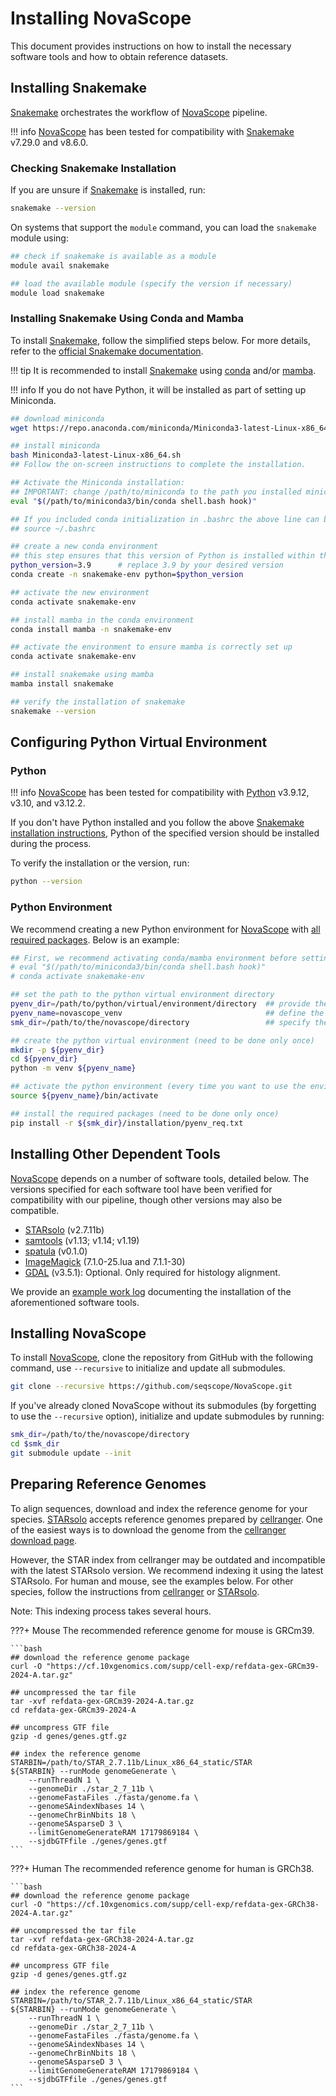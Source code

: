 # Installing NovaScope

This document provides instructions on how to install the necessary software tools and how to obtain reference datasets.

## Installing Snakemake

[Snakemake](https://snakemake.readthedocs.io/en/stable/) orchestrates the workflow of [NovaScope](../index.md) pipeline.

!!! info
	[NovaScope](../index.md) has been tested for compatibility with [Snakemake](https://snakemake.readthedocs.io/en/stable/) v7.29.0 and v8.6.0.


### Checking Snakemake Installation

If you are unsure if [Snakemake](https://snakemake.readthedocs.io/en/stable/) is installed, run:

```sh
snakemake --version
```

On systems that support the `module` command, you can load the `snakemake` module using:

```sh
## check if snakemake is available as a module
module avail snakemake

## load the available module (specify the version if necessary)
module load snakemake
``` 

### Installing Snakemake Using Conda and Mamba

To install [Snakemake](https://snakemake.readthedocs.io/en/stable/), follow the simplified steps below. For more details, refer to the [official Snakemake documentation](https://snakemake.readthedocs.io/en/stable/basic_usage/installation.html).

!!! tip
	It is recommended to install [Snakemake](https://snakemake.readthedocs.io/en/stable/) using [conda](https://docs.conda.io/en/latest/) and/or [mamba](https://mamba.readthedocs.io/en/latest/installation/mamba-installation.html). 

!!! info
	If you do not have Python, it will be installed as part of setting up Miniconda.

```sh
## download miniconda
wget https://repo.anaconda.com/miniconda/Miniconda3-latest-Linux-x86_64.sh

## install miniconda
bash Miniconda3-latest-Linux-x86_64.sh
## Follow the on-screen instructions to complete the installation. 

## Activate the Miniconda installation:
## IMPORTANT: change /path/to/miniconda to the path you installed miniconda
eval "$(/path/to/miniconda3/bin/conda shell.bash hook)"

## If you included conda initialization in .bashrc the above line can be replaced with
## source ~/.bashrc

## create a new conda environment
## this step ensures that this version of Python is installed within the environment if it isn't already available
python_version=3.9		# replace 3.9 by your desired version
conda create -n snakemake-env python=$python_version

## activate the new environment
conda activate snakemake-env

## install mamba in the conda environment
conda install mamba -n snakemake-env

## activate the environment to ensure mamba is correctly set up
conda activate snakemake-env

## install snakemake using mamba
mamba install snakemake

## verify the installation of snakemake
snakemake --version
```

## Configuring Python Virtual Environment
### Python 

!!! info
	[NovaScope](../index.md) has been tested for compatibility with [Python](https://www.python.org/) v3.9.12, v3.10, and v3.12.2.

If you don't have Python installed and you follow the above [Snakemake installation instructions](#installing-snakemake-using-conda-and-mamba), Python of the specified version should be installed during the process.

To verify the installation or the version, run:

```bash
python --version
```

### Python Environment

We recommend creating a new Python environment for [NovaScope](../index.md) with [all required packages](https://github.com/seqscope/NovaScope/blob/main/installation/pyenv_req.txt). Below is an example:

```bash
## First, we recommend activating conda/mamba environment before setting up venv, using:
# eval "$(/path/to/miniconda3/bin/conda shell.bash hook)"
# conda activate snakemake-env

## set the path to the python virtual environment directory
pyenv_dir=/path/to/python/virtual/environment/directory  ## provide the path of venv
pyenv_name=novascope_venv							     ## define the name of python environment 
smk_dir=/path/to/the/novascope/directory				 ## specify the path to novascope repository

## create the python virtual environment (need to be done only once)
mkdir -p ${pyenv_dir}
cd ${pyenv_dir}
python -m venv ${pyenv_name}

## activate the python environment (every time you want to use the environment)
source ${pyenv_name}/bin/activate

## install the required packages (need to be done only once)
pip install -r ${smk_dir}/installation/pyenv_req.txt
```

## Installing Other Dependent Tools

[NovaScope](../index.md) depends on a number of software tools, detailed below. The versions specified for each software tool have been verified for compatibility with our pipeline, though other versions may also be compatible.

* [STARsolo](https://github.com/alexdobin/STAR) (v2.7.11b)
* [samtools](https://www.htslib.org/) (v1.13; v1.14; v1.19)
* [spatula](https://seqscope.github.io/spatula/) (v0.1.0)
* [ImageMagick](https://imagemagick.org/) (7.1.0-25.lua and 7.1.1-30)
* [GDAL](https://gdal.org/) (v3.5.1): Optional. Only required for histology alignment.

We provide an [example work log](https://github.com/seqscope/NovaScope/blob/main/installation/requirement_install_log.md) documenting the installation of the aforementioned software tools.

## Installing NovaScope

To install [NovaScope](../index.md), clone the repository from GitHub with the following command, use `--recursive` to initialize and update all submodules.

```bash
git clone --recursive https://github.com/seqscope/NovaScope.git 
```

If you've already cloned NovaScope without its submodules (by forgetting to use the `--recursive` option), initialize and update submodules by running:

```bash
smk_dir=/path/to/the/novascope/directory
cd $smk_dir
git submodule update --init
```

## Preparing Reference Genomes

To align sequences, download and index the reference genome for your species. [STARsolo](https://github.com/alexdobin/STAR) accepts reference genomes prepared by [cellranger](https://www.10xgenomics.com/support/software/cell-ranger). One of the easiest ways is to download the genome from the [cellranger download page](https://www.10xgenomics.com/support/software/cell-ranger/downloads).

However, the STAR index from cellranger may be outdated and incompatible with the latest STARsolo version. We recommend indexing it using the latest STARsolo. For human and mouse, see the examples below. For other species, follow the instructions from [cellranger](https://www.10xgenomics.com/support/software/cell-ranger/downloads) or [STARsolo](https://github.com/alexdobin/STAR).

Note: This indexing process takes several hours.

???+ Mouse
	The recommended reference genome for mouse is GRCm39.

	```bash
	## download the reference genome package
	curl -O "https://cf.10xgenomics.com/supp/cell-exp/refdata-gex-GRCm39-2024-A.tar.gz"

	## uncompressed the tar file
	tar -xvf refdata-gex-GRCm39-2024-A.tar.gz
	cd refdata-gex-GRCm39-2024-A

	## uncompress GTF file
	gzip -d genes/genes.gtf.gz

	## index the reference genome
	STARBIN=/path/to/STAR_2.7.11b/Linux_x86_64_static/STAR
	${STARBIN} --runMode genomeGenerate \
		--runThreadN 1 \
		--genomeDir ./star_2_7_11b \
		--genomeFastaFiles ./fasta/genome.fa \
		--genomeSAindexNbases 14 \
		--genomeChrBinNbits 18 \
		--genomeSAsparseD 3 \
		--limitGenomeGenerateRAM 17179869184 \
		--sjdbGTFfile ./genes/genes.gtf
	```

???+ Human
	The recommended reference genome for human is GRCh38.

	```bash
	## download the reference genome package
	curl -O "https://cf.10xgenomics.com/supp/cell-exp/refdata-gex-GRCh38-2024-A.tar.gz"

	## uncompressed the tar file
	tar -xvf refdata-gex-GRCh38-2024-A.tar.gz
	cd refdata-gex-GRCh38-2024-A

	## uncompress GTF file
	gzip -d genes/genes.gtf.gz

	## index the reference genome
	STARBIN=/path/to/STAR_2.7.11b/Linux_x86_64_static/STAR
	${STARBIN} --runMode genomeGenerate \
		--runThreadN 1 \
		--genomeDir ./star_2_7_11b \
		--genomeFastaFiles ./fasta/genome.fa \
		--genomeSAindexNbases 14 \
		--genomeChrBinNbits 18 \
		--genomeSAsparseD 3 \
		--limitGenomeGenerateRAM 17179869184 \
		--sjdbGTFfile ./genes/genes.gtf
	```
